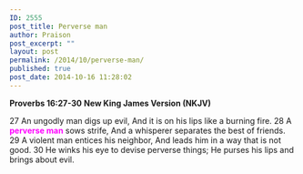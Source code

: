 ```yaml
---
ID: 2555
post_title: Perverse man
author: Praison
post_excerpt: ""
layout: post
permalink: /2014/10/perverse-man/
published: true
post_date: 2014-10-16 11:28:02
---
```

<strong>Proverbs 16:27-30</strong>
<strong> New King James Version (NKJV)</strong>

27 An ungodly man digs up evil,
And it is on his lips like a burning fire.
28 A <span style="color: #ff00ff;"><strong>perverse man</strong></span> sows strife,
And a whisperer separates the best of friends.
29 A violent man entices his neighbor,
And leads him in a way that is not good.
30 He winks his eye to devise perverse things;
He purses his lips and brings about evil.